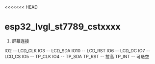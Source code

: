 <<<<<<< HEAD
# esp32_lvgl_st7789_cstxxxx

1.  屏幕连接

  IO2  --  LCD_CLK
  IO3  --  LCD_SDA
  IO10 --  LCD_RST
  IO6  --  LCD_DC
  IO7  --  LCD_CS
  IO5  --  TP_CLK
  IO4  --  TP_SDA
  TP_RST  --  拉高
  TP_INT  --  可悬空


